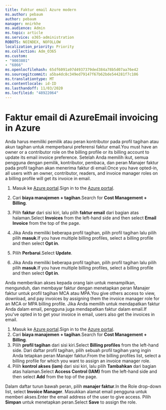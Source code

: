 ```yaml
---
title: Faktur email Azure modern
ms.author: pebaum
author: pebaum
manager: mnirkhe
ms.audience: Admin
ms.topic: article
ms.service: o365-administration
ROBOTS: NOINDEX, NOFOLLOW
localization_priority: Priority
ms.collection: Adm_O365
ms.custom:
- "9003801"
- "6866"
ms.openlocfilehash: 65df6091a97d4937379ded384a78b5d07aa76e42
ms.sourcegitcommit: a5ba4dc8c349ed79147f67b62bde544281f7c106
ms.translationtype: MT
ms.contentlocale: id-ID
ms.lasthandoff: 11/03/2020
ms.locfileid: "48922064"
---
```

# <a name="email-invoicing-in-azure"></a><span data-ttu-id="3daa1-102">Faktur email di Azure</span><span class="sxs-lookup"><span data-stu-id="3daa1-102">Email invoicing in Azure</span></span>

<span data-ttu-id="3daa1-103">Anda harus memiliki pemilik atau peran kontributor pada profil tagihan atau akun tagihan untuk memperbarui preferensi faktur email.</span><span class="sxs-lookup"><span data-stu-id="3daa1-103">You must have an owner or a contributor role on the billing profile or its billing account to update its email invoice preference.</span></span> <span data-ttu-id="3daa1-104">Setelah Anda memilih ikut, semua pengguna dengan pemilik, kontributor, pembaca, dan peran Manajer faktur pada profil tagihan akan menerima faktur di email.</span><span class="sxs-lookup"><span data-stu-id="3daa1-104">Once you have opted-in, all users with an owner, contributor, readers, and invoice manager roles on a billing profile will get its invoice in email.</span></span>

1. <span data-ttu-id="3daa1-105">Masuk ke [Azure portal](https://portal.azure.com/).</span><span class="sxs-lookup"><span data-stu-id="3daa1-105">Sign in to the [Azure portal](https://portal.azure.com/).</span></span>
2. <span data-ttu-id="3daa1-106">Cari **biaya manajemen + tagihan**.</span><span class="sxs-lookup"><span data-stu-id="3daa1-106">Search for **Cost Management + Billing**.</span></span>
3. <span data-ttu-id="3daa1-107">Pilih **faktur** dari sisi kiri, lalu pilih **faktur email** dari bagian atas halaman.</span><span class="sxs-lookup"><span data-stu-id="3daa1-107">Select **Invoices** from the left-hand side and then select **Email Invoice** from the top of the page.</span></span>
4. <span data-ttu-id="3daa1-108">Jika Anda memiliki beberapa profil tagihan, pilih profil tagihan lalu pilih pilih **masuk**.</span><span class="sxs-lookup"><span data-stu-id="3daa1-108">If you have multiple billing profiles, select a billing profile and then select **Opt in**.</span></span>

5. <span data-ttu-id="3daa1-109">Pilih **Perbarui**.</span><span class="sxs-lookup"><span data-stu-id="3daa1-109">Select **Update**.</span></span>
6. <span data-ttu-id="3daa1-110">Jika Anda memiliki beberapa profil tagihan, pilih profil tagihan lalu pilih pilih **masuk**.</span><span class="sxs-lookup"><span data-stu-id="3daa1-110">If you have multiple billing profiles, select a billing profile and then select **Opt in**.</span></span>

<span data-ttu-id="3daa1-111">Anda memberikan akses kepada orang lain untuk menampilkan, mengunduh, dan membayar faktur dengan menetapkan peran Manajer faktur untuk profil tagihan MCA atau MPA.</span><span class="sxs-lookup"><span data-stu-id="3daa1-111">You give others access to view, download, and pay invoices by assigning them the invoice manager role for an MCA or MPA billing profile.</span></span> <span data-ttu-id="3daa1-112">Jika Anda memilih untuk mendapatkan faktur Anda dalam email, pengguna juga mendapatkan faktur dalam email.</span><span class="sxs-lookup"><span data-stu-id="3daa1-112">If you've opted in to get your invoice in email, users also get the invoices in email.</span></span>

1. <span data-ttu-id="3daa1-113">Masuk ke [Azure portal](https://portal.azure.com/).</span><span class="sxs-lookup"><span data-stu-id="3daa1-113">Sign in to the [Azure portal](https://portal.azure.com/).</span></span>
2. <span data-ttu-id="3daa1-114">Cari **biaya manajemen + tagihan**.</span><span class="sxs-lookup"><span data-stu-id="3daa1-114">Search for **Cost Management + Billing**.</span></span>
3. <span data-ttu-id="3daa1-115">Pilih **profil tagihan** dari sisi kiri.</span><span class="sxs-lookup"><span data-stu-id="3daa1-115">Select **Billing profiles** from the left-hand side.</span></span> <span data-ttu-id="3daa1-116">Dari daftar profil tagihan, pilih sebuah profil tagihan yang ingin Anda tetapkan peran Manajer faktur.</span><span class="sxs-lookup"><span data-stu-id="3daa1-116">From the billing profiles list, select a billing profile for which you want to assign an invoice manager role.</span></span>
4. <span data-ttu-id="3daa1-117">Pilih **kontrol akses (iam)** dari sisi kiri, lalu pilih **Tambahkan** dari bagian atas halaman.</span><span class="sxs-lookup"><span data-stu-id="3daa1-117">Select **Access Control (IAM)** from the left-hand side and then select **Add** from the top of the page.</span></span>

<span data-ttu-id="3daa1-118">Dalam daftar turun bawah peran, pilih **manajer faktur**.</span><span class="sxs-lookup"><span data-stu-id="3daa1-118">In the Role drop-down list, select **Invoice Manager**.</span></span> <span data-ttu-id="3daa1-119">Masukkan alamat email pengguna untuk memberi akses.</span><span class="sxs-lookup"><span data-stu-id="3daa1-119">Enter the email address of the user to give access.</span></span> <span data-ttu-id="3daa1-120">Pilih **Simpan** untuk menetapkan peran.</span><span class="sxs-lookup"><span data-stu-id="3daa1-120">Select **Save** to assign the role.</span></span>
